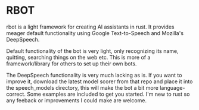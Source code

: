 # RBOT

rbot is a light framework for creating AI assistants in rust. It provides meager default functionality using Google Text-to-Speech and Mozilla's DeepSpeech.

Default functionality of the bot is very light, only recognizing its name, quitting, searching things on the web etc. This is more of a framework/library for others to set up their own bots.

The DeepSpeech functionality is very much lacking as is. If you want to improve it, download the latest model scorer from that repo and place it into the speech_models directory, this will make the bot a bit more language-correct. Some examples are included to get you started. I'm new to rust so any feeback or improvements I could make are welcome.
